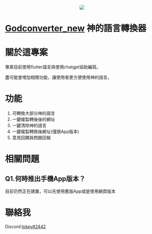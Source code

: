 <p align="center"><a href="https://github.com/lokey0905/Godconverter" target="_blank"><img src="https://static.wixstatic.com/media/928b76_ba0c3f7ccda648e2aefe8599887d5786~mv2.jpg/v1/fit/w_1432,h_1304,q_90/928b76_ba0c3f7ccda648e2aefe8599887d5786~mv2.webp" style="border-radius: 4px;"></a></p>

# [Godconverter_new](https://github.com/lokey0905/Godconverter_new/) 神的語言轉換器

# 關於這專案
專案目前使用flutter語言與使用chatgpt協助編寫。

盡可能會增加相關功能，讓使用者更方便使用神的語言。

# 功能
1. 可轉換大部分神的語言
2. 一鍵複製轉後後的網址
3. 一鍵清除神的語言
4. 一鍵複製轉換後網址(僅限App版本)
5. 意見回饋與問題回報

# 相關問題
## Q1.何時推出手機App版本？
目前仍然正在建置，可以先使用舊版App或是使用網頁版本

# 聯絡我
Discord:[lokey#2442](https://discordapp.com/users/571684409342820352)
